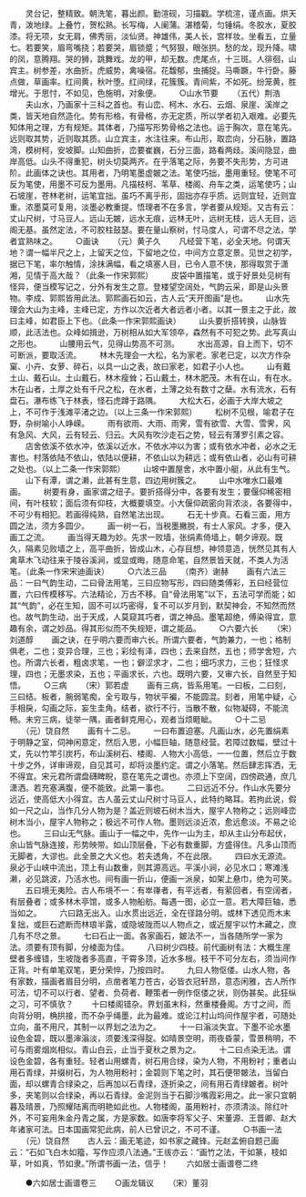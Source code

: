 <!-- { "loadSidebar": true } -->
　　灵台记，整精致。朝洗笔，暮出颜。勤渲砚，习描戳。学梳渲，谨点画。烘天青，泼地绿。上叠竹，贺松熟。长写梅，人阑蒲。湛稽菊，匀锤绢。冬胶水，夏胶漆。将无项，女无肩，佛秀丽，淡仙贤。神雄伟，美人长，宫样妆。坐看五，立量七。若要笑，眉弯嘴挠；若要哭，眉锁蹙；气努狠，眼张拱。愁的龙，现升降。啸的凤，意腾翔。哭的狮，跳舞戏。龙的甲，却无数。虎尾点，十三斑。人徘徊，山宾主。树参差，水曲折。虎威势，禽噪宿。花馥郁，虫捕捉。马嘶蹶，牛行卧。藤点做，草画率。红间黄，秋叶堕。红间绿，花簇簇。青间紫，不如死。纷笼黄，胜增光。于思忖，不如见，色施明，对象便。
　　○山水节要
　　（五代）荆浩
　　夫山水，乃画家十三科之首也。有山峦、柯木、水石、云烟、泉崖、溪岸之类，皆天地自然造化。势有形格，有骨格，亦无定质，所以学者初入艰难。必要先知体用之理，方有规矩。其体者，乃描写形势骨格之法也。运于胸次，意在笔先。远则取其势，近则取其质。山立宾主，水注往来。布山形，取峦向，分石脉，置路湾，模树柯，安坡脚。山知曲折，峦要崔巍，石分三面，路看两歧。溪间隐显，曲岸高低。山头不得重犯，树头切莫两齐。在乎落笔之际，务要不失形势，方可进阶。此画体之诀也。其用者，乃明笔墨虚皴之法。笔使巧拙，墨用重轻。使笔不可反为笔使，用墨不可反为墨用。凡描枝柯、苇草、楼阁、舟车之类，运笔使巧；山石坡崖，苍林老树，运笔宜拙。虽巧不离乎形，固拙亦存乎质。远则宜轻，近则宜重。浓墨莫可复用，淡墨必教重提。悟理者不在多言，学者要从规矩。又古有云：丈山尺树，寸马豆人。远山无皴，远水无痕，远林无叶，远树无枝，远人无目，远阁无基。虽然定法，不可胶柱鼓瑟。要在量山察树，忖马度人，可谓不尽之法，学者宜熟味之。
　　○画诀
　　（元）黄子久
　　凡经营下笔，必全天地。何谓天地？谓一幅半尺之上，上留天之位，下留地之位，中间方立意定景。见世之初学，据已下笔，率尔触情，涂抹满幅，看之填塞人目，已令人意不快，那得取赏于潇湘，见情于高大哉？（此条一作宋郭熙）
　　皮袋中置描笔，或于好景处见树有怪异，便当模写记之，分外有发生之意。登楼望空阔处，气韵云采，即是山头景物。李成、郭熙皆用此法。郭熙画石如云，古人云“天开图画”是也。
　　山水先理会大山为主峰，主峰已定，方作以次近者大者远者小者。以其一景主之于此，故曰主峰，如君臣上下也。（此条一作宋郭熙画诀）
　　山头要折搭转换，山脉皆顺，此活法也。众峰如揖逊，万树相从如大军领卒，森然有不可犯之势。此写真山之形也。
　　山腰用云气，见得山势高不可测。
　　水出高源，自上而下，切不可断派，要取活流。
　　林木先理会一大松，名为家老。家老已定，以次方作杂窠、小卉、女萝、碎石，以具一山之表，故曰家老，如君子小人也。
　　山有戴土山、戴石山。土山戴石，林木瘦耸；石山戴土，林木肥茂。木有在山，有在水。木在山者，土厚之处有千尺之松，在水者，土薄之处有数寸之蘖。水有流水，石有盘石。瀑布练飞于林表，怪石虎蹲于路隅。
　　大松大石，必画于大岸大坡之上，不可作于浅滩平渚之边。（以上三条一作宋郭熙）
　　松树不见根，喻君子在野，杂树喻小人峥嵘。
　　雨有欲雨、大雨、雨霁，雪有欲雪、大雪、雪霁，风有急风、大风，云有轻云、归云。大风有吹沙走石之势，轻云有薄罗引素之容。
　　店舍依溪不依水冲，依溪以近水，不依水冲以为害；或有依水冲者，必水之无害也。村落依陆不依山，依陆以便耕，不依山以为耕远；或有依山者，必山有可耕之处也。（以上二条一作宋郭熙）
　　山坡中置屋舍，水中置小艇，从此有生气。
　　山下有潭，谓之濑，此甚有生意，四边用树簇之。
　　山中水唯水口最难画。
　　树要有身，画家谓之纽子。要折搭得分中，各要有发生；要偃仰稀密相间，有叶枝软；面后须有仰枝，大概要填空。小大偃仰疏密向背浓淡，各要得中，不可少有相犯。若画得纯熟，自然笔法出现。
　　石无十步真。石看三面，用方圆之法，须方多圆少。
　　画一树一石，当税墨撇脱，有士人家风。才多，便入画工之流。
　　画当得天趣为妙。先求一败墙，张绢素倚墙上，朝夕谛观。既久，隔素见败墙之上，高平曲折，皆成山木，心存目想，神领意造，恍然见其有人禽草木飞动往来于陵谷溪涧，或显或晦，随意命笔，自然景皆天就，不类人为活笔。（此条一作宋宋迪画诀）
　　○六法三品
　　（南齐）谢赫
　　画有六法三品：一曰气韵生动，二曰骨法用笔，三曰应物写形，四曰随类傅彩，五曰经营位置，六曰传模移写。六法精论，万古不移。自“骨法用笔”以下，五法可学而能；如其“气韵”，必在生知，固不可以巧密得，复不可以岁月到，默契神会，不知然而然也。故气韵生动，出于天成，人莫窥其巧者，谓之神品。墨笔超绝，傅染得宜，意趣有余，谓之妙品。得其形似而不失规矩，谓之能品。
　　○六要六长
　　（宋）刘道醇
　　画之诀，在乎明六要而审六长。所谓六要者，气韵兼力，一也；格制俱老，二也；变异合理，三也；彩绘有泽，四也；去来自然，五也；师学舍短，六也。所谓六长者，粗卤求笔，一也；僻涩求才，二也；细巧求力，三也；狂怪求理，四也；无墨求染，五也；平画求长，六也。既明六要，又审六长，自然至于知悟。
　　○三病
　　（宋）郭若虚
　　画有三病，皆系用笔。一曰板，二曰刻，三曰结。板者，腕弱笔痴，全亏取与，物状平褊，不能圆混。刻者，用笔中疑，心手相戾，勾画之际，妄生圭角。结者，欲行不行，当散不散，似物凝碍，不能流畅。未穷三病，徒举一隅，画者鲜克用心，观者当烦睚眦。
　　○十二忌
　　（元）饶自然
　　画有十二忌。
　　一曰布置迫塞。凡画山水，必先置绢素于明静之室，伺神闲意定，然后入思，小幅巨轴，随意经营。若障过数幅，壁过十丈，先以竹竿引炭朽，布山溪树石、楼阁、人物大小高低，一一位置，然后立于数十步之外，详审谛观，自见其可，却将淡墨约定。谓之小落笔。然后肆志挥洒，无不得宜。宋元君所谓盘礴睥睨，意在笔先之谓也。亦须上下空阔，四傍疏通，庶几潇洒。若充塞满腹，便不能致。此第一事也。
　　二曰远近不分。作山水先要分远近，使高低大小得宜。古人虽云丈山尺树寸马豆人，此特约略耳。若拘此说，假如一尺之山，当作几分人物为是？盖近则坡石树木当大，屋宇人物称之；远则峰峦树木当小，屋宇人物称之；极远不可作人物。墨则远淡近浓，愈远愈淡。不易之论也。
　　三曰山无气脉。画山于一幅之中，先作一山为主，却从主山分布起伏，余山皆气脉连接，形势映带。如山顶层叠，下必有数重脚，方盛得住。凡多山顶而无脚者，大谬也。此全景之大义也。若夫透角，不在此限。
　　四曰水无源流。泉必于山峡中流出，顶上有山数重，则其源高远。平溪小涧，必见水口；寒滩浅濑，必见跳波，乃活水也。间有画一折山，便画一派泉，如架上悬巾，绝为可笑。
　　五曰境无夷险。古人布境不一：有崒嵂者，有平远者，有萦回者，有空阔者，有层叠者；或多林木亭馆，或多人物船舫。每遇一图，必立一意。若大障巨轴，悉当如之。
　　六曰路无出入。山水贯出远近，全在径路分明。或林下透见而木末复拙，或巨石遮断而林琅半露，或隐坡陇而以人物点之，或近屋宇以竹木藏之，庶几有不尽之景。
　　七曰石止一面。各家画石，皴法不一，当各随所学一家为法。须要有顶有脚，分棱面为佳。
　　八曰树少四枝。前代画树有法：大概生崖壁者多缠错，生坡陇者多高直，干霄多顶，近水多根。枝干不可分左右，须当间作正背。叶有单笔双笔，更分荣悴，乃按四时。
　　九曰人物伛偻。山水人物，各有家数，描画者眉目分明，点凿者笔力苍古，必皆衣冠轩昂，意态闲雅，古人所作可法，切不可以行者、望者、负荷者、鞭策者一例作伛偻之状，则伪甚矣。此狂纵之习，可不慎欤？
　　十曰楼阁错杂。界划虽末科，然重楼叠阁。方寸之间，而向背分明，桷拱接，而不杂乎绳墨，此为最难。或论江村山坞间作屋宇者，可随处立向，虽不用尺，其制一以界划之法为之。
　　十一曰滃淡失宜。下墨不论水墨设色金碧，既以墨渖滃淡，须要浅深得腚。如晴景空明，雨夜昏蒙，雪景稍明，不可与雨雾烟岚相似。青山白云，止当于夏秋之景为之。
　　十二曰点染无法。谓设色金碧，各有重轻。轻者山用螺青，树石用合绿，染为人物，不用粉衬；重者山用石青绿，并缀树石，为人物用粉衬；金碧则下笔之时，其石便带皴法，当留白面，却以螺青合绿染之，后再加以石青绿，逐折染之，间有用石青绿皴者。树叶多，夹笔则以合绿染，再以石青绿。金泥则当于石脚沙嘴霞彩用之。此一家只宜朝暮及晴景，乃照耀陆离而明艳如此也。人物楼阁，虽用粉衬，亦须清淡。除红叶外，不可妄用朱金丹青之属，方是家数。如唐李将军父子、宋董源、王晋卿、赵大年诸家可法。日本国画常犯此病，前人已曾识之，不可不谨。
　　○书画一法
　　（元）饶自然
　　古人云：画无笔迹，如书家之藏锋。元赵孟俯自题己画云：“石如飞白木如籀，写作应须八法通。”王绂亦云：“画竹之法，干如篆，枝如草，叶如真，节如隶。”所谓书画一法，信乎！
　　六如居士画谱卷二终

　　●六如居士画谱卷三
　　○画龙辑议
　　（宋）董羽
